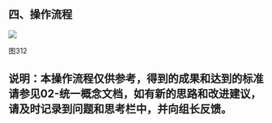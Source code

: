 
## 四、操作流程

![](http://7xom60.com1.z0.glb.clouddn.com/zlh_sop_312.png)

图312

## 说明：本操作流程仅供参考，得到的成果和达到的标准请参见02-统一概念文档，如有新的思路和改进建议，请及时记录到问题和思考栏中，并向组长反馈。

